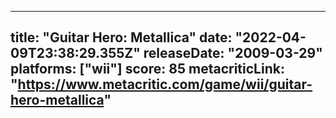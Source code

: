 
---
title: "Guitar Hero: Metallica"
date: "2022-04-09T23:38:29.355Z"
releaseDate: "2009-03-29"
platforms: ["wii"]
score: 85
metacriticLink: "https://www.metacritic.com/game/wii/guitar-hero-metallica"
---
